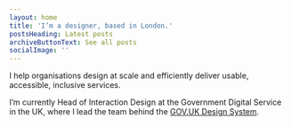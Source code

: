 ```yaml
---
layout: home
title: 'I’m a designer, based in London.'
postsHeading: Latest posts
archiveButtonText: See all posts
socialImage: ''
---
```

I help organisations design at scale and efficiently deliver usable, accessible, inclusive services.

I’m currently Head of Interaction Design at the Government Digital Service in the UK, where I lead the team behind the [GOV.UK Design System](https://design-system.service.gov.uk/).
